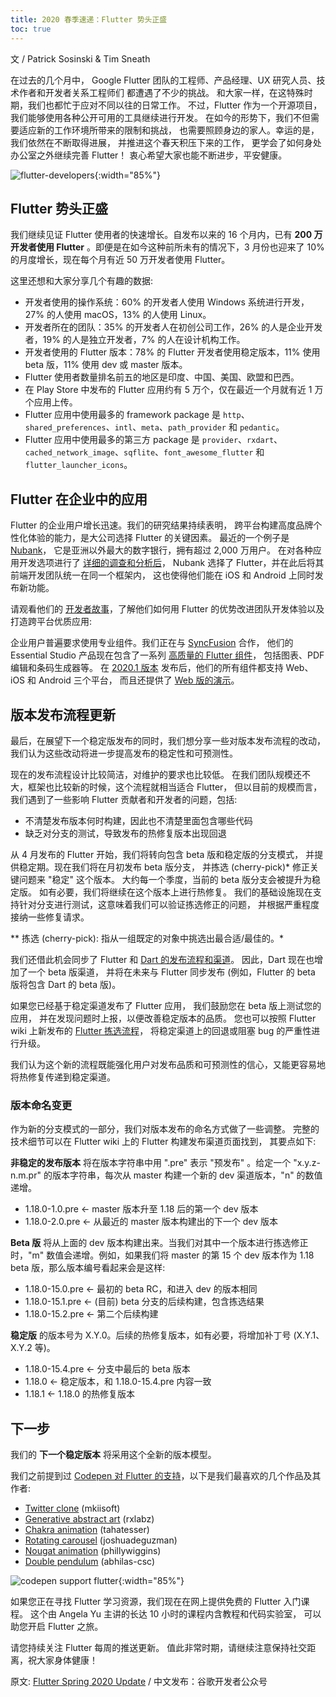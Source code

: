 ```yaml
---
title: 2020 春季速递：Flutter 势头正盛
toc: true
---
```


文 / Patrick Sosinski & Tim Sneath

在过去的几个月中，
Google Flutter 团队的工程师、产品经理、UX 研究人员、技术作者和开发者关系工程师们
都遭遇了不少的挑战。
和大家一样，在这特殊时期，我们也都忙于应对不同以往的日常工作。
不过，Flutter 作为一个开源项目，我们能够使用各种公开可用的工具继续进行开发。
在如今的形势下，我们不但需要适应新的工作环境所带来的限制和挑战，
也需要照顾身边的家人。幸运的是，我们依然在不断取得进展，
并推进这个春天积压下来的工作，
更学会了如何身处办公室之外继续完善 Flutter！
衷心希望大家也能不断进步，平安健康。

![flutter-developers](https://files.flutter-io.cn/posts/flutter-cn/2020/flutter-spring-2020-update/flutter-developers.png){:width="85%"}

## Flutter 势头正盛

我们继续见证 Flutter 使用者的快速增长。自发布以来的 16 个月内，已有 **200 万开发者使用 Flutter** 。即便是在如今这种前所未有的情况下，3 月份也迎来了 10% 的月度增长，现在每个月有近 50 万开发者使用 Flutter。

这里还想和大家分享几个有趣的数据:

* 开发者使用的操作系统：60% 的开发者人使用 Windows 系统进行开发，27% 的人使用 macOS，13% 的人使用 Linux。
* 开发者所在的团队：35% 的开发者人在初创公司工作，26% 的人是企业开发者，19% 的人是独立开发者，7% 的人在设计机构工作。
* 开发者使用的 Flutter 版本：78% 的 Flutter 开发者使用稳定版本，11% 使用 beta 版，11% 使用 dev 或 master 版本。
* Flutter 使用者数量排名前五的地区是印度、中国、美国、欧盟和巴西。
* 在 Play Store 中发布的 Flutter 应用约有 5 万个，仅在最近一个月就有近 1 万个应用上传。
* Flutter 应用中使用最多的 framework package 是 `http`、`shared_preferences`、`intl`、`meta`、`path_provider` 和 `pedantic`。
* Flutter 应用中使用最多的第三方 package 是 `provider`、`rxdart`、`cached_network_image`、`sqflite`、`font_awesome_flutter` 和 `flutter_launcher_icons`。

## Flutter 在企业中的应用

Flutter 的企业用户增长迅速。我们的研究结果持续表明，
跨平台构建高度品牌个性化体验的能力，是大公司选择 Flutter 的关键因素。
最近的一个例子是 [Nubank](https://nubank.com.br/en/)，
它是亚洲以外最大的数字银行，拥有超过 2,000 万用户。
在对各种应用开发选项进行了 
[详细的调查和分析后](https://cdn.nubank.com.br/mobile/taskforce/nubank-mobile-architecture-task-force-mission-report.pdf)，
Nubank 选择了 Flutter，并在此后将其前端开发团队统一在同一个框架内，
这也使得他们能在 iOS 和 Android 上同时发布新功能。

请观看他们的 [开发者故事](https://www.bilibili.com/video/BV1zi4y1t77J/)，了解他们如何用 Flutter 的优势改进团队开发体验以及打造跨平台优质应用:

企业用户普遍要求使用专业组件。我们正在与 [SyncFusion](https://www.syncfusion.com/) 合作，
他们的 Essential Studio 产品现在包含了一系列
[高质量的 Flutter 组件](https://www.syncfusion.com/flutter-widgets)，
包括图表、PDF 编辑和条码生成器等。
在 [2020.1 版本](https://www.businesswire.com/news/home/20200421005174/en/Syncfusion-Introduces-New-Flutter-Widgets-Web-Compatibility)
发布后，他们的所有组件都支持 Web、iOS 和 Android 三个平台，
而且还提供了 [Web 版的演示](https://flutter.syncfusion.com/#/)。

## 版本发布流程更新

最后，在展望下一个稳定版发布的同时，我们想分享一些对版本发布流程的改动，
我们认为这些改动将进一步提高发布的稳定性和可预测性。

现在的发布流程设计比较简洁，对维护的要求也比较低。
在我们团队规模还不大，框架也比较新的时候，这个流程就相当适合 Flutter，
但以目前的规模而言，我们遇到了一些影响 Flutter 贡献者和开发者的问题，包括:

* 不清楚发布版本何时构建，因此也不清楚里面包含哪些代码
* 缺乏对分支的测试，导致发布的热修复版本出现回退

从 4 月发布的 Flutter 开始，我们将转向包含 beta 版和稳定版的分支模式，
并提供稳定期。现在我们将在月初发布 beta 版分支，
并拣选 (cherry-pick)* 修正关键问题来 "稳定" 这个版本。
大约每一个季度，当前的 beta 版分支会被提升为稳定版。
如有必要，我们将继续在这个版本上进行热修复。
我们的基础设施现在支持针对分支进行测试，这意味着我们可以验证拣选修正的问题，
并根据严重程度接纳一些修复请求。

** 拣选 (cherry-pick): 指从一组既定的对象中挑选出最合适/最佳的。*

我们还借此机会同步了 Flutter 和 [Dart 的发布流程和渠道](https://dart.cn/get-dart#about-release-channels-and-version-strings)。
因此，Dart 现在也增加了一个 beta 版渠道，
并将在未来与 Flutter 同步发布 
(例如，Flutter 的 beta 版将包含 Dart 的 beta 版)。

如果您已经基于稳定渠道发布了 Flutter 应用，
我们鼓励您在 beta 版上测试您的应用，
并在发现问题时上报，以便改善稳定版本的品质。
您也可以按照 Flutter wiki 上新发布的 [Flutter 拣选流程](https://github.com/flutter/flutter/wiki/Flutter-Cherrypick-Process)，
将稳定渠道上的回退或阻塞 bug 的严重性进行升级。

我们认为这个新的流程既能强化用户对发布品质和可预测性的信心，又能更容易地将热修复传递到稳定渠道。

### 版本命名变更

作为新的分支模式的一部分，我们对版本发布的命名方式做了一些调整。
完整的技术细节可以在 Flutter wiki 上的 Flutter 构建发布渠道页面找到，
其要点如下:

**非稳定的发布版本** 将在版本字符串中用 ".pre" 表示 "预发布" 。给定一个 "x.y.z-n.m.pr" 的版本字符串，每次从 master 构建一个新的 dev 渠道版本，"n" 的数值递增。

* 1.18.0-1.0.pre <- master 版本升至 1.18 后的第一个 dev 版本
* 1.18.0-2.0.pre <- 从最近的 master 版本构建出的下一个 dev 版本

**Beta 版** 将从上面的 dev 版本构建出来。当我们对其中一个版本进行拣选修正时，"m" 数值会递增。例如，如果我们将 master 的第 15 个 dev 版本作为 1.18 beta 版，那么版本编号看起来会是这样:

* 1.18.0-15.0.pre <- 最初的 beta RC，和进入 dev 的版本相同
* 1.18.0-15.1.pre <- (目前) beta 分支的后续构建，包含拣选结果
* 1.18.0-15.2.pre <- 第二个后续构建

**稳定版** 的版本号为 X.Y.0。后续的热修复版本，如有必要，将增加补丁号 (X.Y.1、X.Y.2 等)。

* 1.18.0-15.4.pre <- 分支中最后的 beta 版本
* 1.18.0 <- 稳定版本，和 1.18.0-15.4.pre 内容一致
* 1.18.1 <- 1.18.0 的热修复版本

## 下一步

我们的 **下一个稳定版本** 将采用这个全新的版本模型。

我们之前提到过 [Codepen 对 Flutter 的支持](announcing-codepen-support-for-flutter.html)，以下是我们最喜欢的几个作品及其作者:

* [Twitter clone](https://codepen.io/mkiisoft/pen/KKdgdad) (mkiisoft)
* [Generative abstract art](https://codepen.io/rx-labz/pen/WNQoNem) (rxlabz)
* [Chakra animation](https://codepen.io/tahatesser/pen/GRpqbRY) (tahatesser)
* [Rotating carousel](https://codepen.io/joshuadeguzman/pen/jObrzJB) (joshuadeguzman)
* [Nougat animation](https://codepen.io/phillywiggins/pen/gOaPNPY) (phillywiggins)
* [Double pendulum](https://codepen.io/abhilas-csc/pen/qBOZKPj) (abhilas-csc)
 
![codepen support flutter](https://files.flutter-io.cn/posts/flutter-cn/2020/flutter-spring-2020-update/codepen-plus-flutter.png){:width="85%"}

如果您正在寻找 Flutter 学习资源，我们现在在网上提供免费的 Flutter 入门课程。
这个由 Angela Yu 主讲的长达 10 小时的课程内含教程和代码实验室，
可以助您开启 Flutter 之旅。

请您持续关注 Flutter 每周的推送更新。
值此非常时期，请继续注意保持社交距离，祝大家身体健康！

原文: [Flutter Spring 2020 Update](https://medium.com/flutter/flutter-spring-2020-update-f723d898d7af) /
中文发布：谷歌开发者公众号